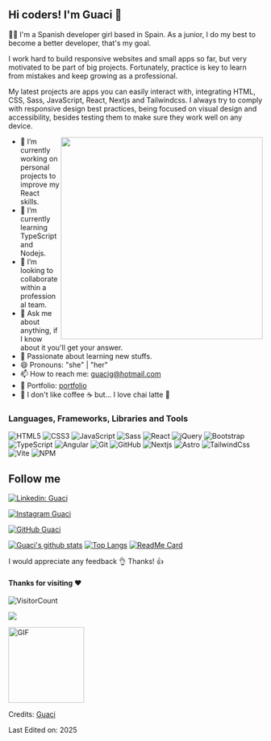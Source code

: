 ## Hi coders! I'm Guaci 👋

👩‍💻 I'm a Spanish developer girl based in Spain. As a junior, I do my best to become a better developer, that's my goal.

I work hard to build responsive websites and small apps so far, but very motivated to be part of big projects. Fortunately, practice is key to learn from mistakes and keep growing as a professional.

My latest projects are apps you can easily interact with, integrating HTML, CSS, Sass, JavaScript, React, Nextjs and Tailwindcss. I always try to comply with responsive design best practices, being focused on visual design and accessibility, besides testing them to make sure they work well on any device.

<img align='right' src="https://res.cloudinary.com/drpcjt13x/image/upload/v1606815658/Profile/independent-student_vewx3m.jpg" width="400">

- 🔭 I’m currently working on personal projects to improve my React skills.
- 🌱 I’m currently learning TypeScript and Nodejs. 
- 👯 I’m looking to collaborate within a professional team.
- 💬 Ask me about anything, if I know about it you'll get your answer.
- 🥰 Passionate about learning new stuffs.
- 😄 Pronouns: "she" | "her"
- 📫 How to reach me: guacig@hotmail.com
- 📝 Portfolio: [portfolio](https://guacig.github.io/)
- 🙈 I don't like coffee ☕ but... I love chai latte 🥤


### Languages, Frameworks, Libraries and Tools

![HTML5](https://img.shields.io/badge/-HTML5-black?style=flat-square&logo=html5&logoColor=ff4300)
![CSS3](https://img.shields.io/badge/-CSS3-black?style=flat-square&logo=css3&logoColor=1572B6)
![JavaScript](https://img.shields.io/badge/-JavaScript-black?style=flat-square&logo=javascript)
![Sass](https://img.shields.io/badge/-Sass-black?style=flat-square&logo=sass&logoColor=f252a2)
![React](https://img.shields.io/badge/-React-black?style=flat-square&logo=react)
![jQuery](https://img.shields.io/badge/-jQuery-black?style=flat-square&logo=jquery&logoColor=1572B6)
![Bootstrap](https://img.shields.io/badge/-Bootstrap-black?style=flat-square&logo=bootstrap&logoColor=751aff)
![TypeScript](https://img.shields.io/badge/-TypeScript-black?style=flat-square&logo=typescript)
![Angular](https://img.shields.io/badge/-Angular-black?style=flat-square&logo=angular&logoColor=fc0d0d)
![Git](https://img.shields.io/badge/-Git-black?style=flat-square&logo=git&logoColor=fc0d0d)
![GitHub](https://img.shields.io/badge/-GitHub-black?style=flat-square&logo=github)
![Nextjs](https://img.shields.io/badge/-Nextjs-black?style=flat-square&logo=next.js&logoColor=white)
![Astro](https://img.shields.io/badge/-Astro-black?style=flat-square&logo=astro&logoColor=orange)
![TailwindCss](https://img.shields.io/badge/-TailwindCss-black?style=flat-square&logo=tailwindcss&logoColor=646CFF)
![Vite](https://img.shields.io/badge/Vite-black?style=flat-square&logo=vite&logoColor=646CFF)
![NPM](https://img.shields.io/badge/NPM-black?style=flat-square&logo=npm&logoColor=fc0d0d)


## Follow me
[![Linkedin: Guaci](https://img.shields.io/badge/-GuacimaraG-blue?style=flat-rounded&logo=Linkedin&logoColor=white&link=https://www.linkedin.com/in/guacimaragutierrez/)](https://www.linkedin.com/in/guacimaragutierrez/)

[![Instagram Guaci](https://img.shields.io/badge/-@guacigm-eb07c1?style=flat-rounded&logo=Instagram&logoColor=white&link=https://www.instagram.com/guacigm/)](https://www.instagram.com/guacigm/)
                    
[![GitHub Guaci](https://img.shields.io/github/followers/GuaciG?label=follow&style=social)](http://github.com/GuaciG)



[![Guaci's github stats](https://github-readme-stats.vercel.app/api?username=GuaciG&theme=radical&show_icons=true)](https://github.com/GuaciG/github-readme-stats)
[![Top Langs](https://github-readme-stats.vercel.app/api/top-langs/?username=GuaciG&layout=compact&theme=radical)](https://github.com/GuaciG/github-readme-stats)
[![ReadMe Card](https://github-readme-stats.vercel.app/api/pin/?username=GuaciG&repo=GuaciG.github.io&theme=radical)](https://github.com/GuaciG/GuaciG.github.io)

I would appreciate any feedback 👌  Thanks! 👍

#### Thanks for visiting :heart:

![VisitorCount](https://profile-counter.glitch.me/GuaciG/count.svg)

![](https://komarev.com/ghpvc/?username=GuaciG&color=brightgreen&label=PROFILE+VIEWS)



<img alt="GIF" src="https://media.giphy.com/media/Wj7lNjMNDxSmc/giphy.gif" width="150" height="auto"/>

Credits: [Guaci](https://github.com/GuaciG)

Last Edited on: 2025



<!--
**GuaciG/GuaciG** is a ✨ _special_ ✨ repository because its `README.md` (this file) appears on your GitHub profile.

Here are some ideas to get you started:

- 🔭 I’m currently working on ...
- 🌱 I’m currently learning ...
- 👯 I’m looking to collaborate on ...
- 🤔 I’m looking for help with ...
- 💬 Ask me about ...
- 📫 How to reach me: ...
- 😄 Pronouns: "she" | "her"
- ⚡ Fun fact: ...
-->

